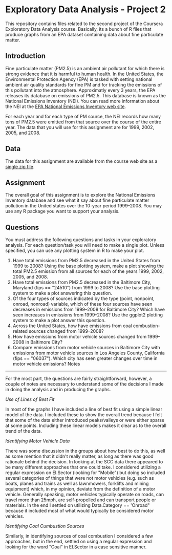 Exploratory Data Analysis - Project 2
===================
This repository contains files related to the second project of the Coursera Exploratory Data Analysis course.  Basically, its a bunch of R files that produce graphs from an EPA dataset containing data about fine particulate matter.

Introduction
-----
Fine particulate matter (PM2.5) is an ambient air pollutant for which there is strong evidence that it is harmful to human health. In the United States, the Environmental Protection Agency (EPA) is tasked with setting national ambient air quality standards for fine PM and for tracking the emissions of this pollutant into the atmosphere. Approximatly every 3 years, the EPA releases its database on emissions of PM2.5. This database is known as the National Emissions Inventory (NEI). You can read more information about the NEI at the [EPA National Emissions Inventory web site](http://www.epa.gov/ttn/chief/eiinformation.html).

For each year and for each type of PM source, the NEI records how many tons of PM2.5 were emitted from that source over the course of the entire year. The data that you will use for this assignment are for 1999, 2002, 2005, and 2008.

Data
----------
The data for this assignment are available from the course web site as a [single zip file](https://d396qusza40orc.cloudfront.net/exdata/data/NEI_data.zip).

Assignment
-----
The overall goal of this assignment is to explore the National Emissions Inventory database and see what it say about fine particulate matter pollution in the United states over the 10-year period 1999–2008. You may use any R package you want to support your analysis.

Questions
-----
You must address the following questions and tasks in your exploratory analysis. For each question/task you will need to make a single plot. Unless specified, you can use any plotting system in R to make your plot.

 1. Have total emissions from PM2.5 decreased in the United States from 1999 to 2008? Using the base plotting system, make a plot showing the total PM2.5 emission from all sources for each of the years 1999, 2002, 2005, and 2008.
 2. Have total emissions from PM2.5 decreased in the Baltimore City, Maryland (fips == "24510") from 1999 to 2008? Use the base plotting system to make a plot answering this question.
 3. Of the four types of sources indicated by the type (point, nonpoint, onroad, nonroad) variable, which of these four sources have seen decreases in emissions from 1999–2008 for Baltimore City? Which have seen increases in emissions from 1999–2008? Use the ggplot2 plotting system to make a plot answer this question.
 4. Across the United States, how have emissions from coal combustion-related sources changed from 1999–2008?
 5. How have emissions from motor vehicle sources changed from 1999–2008 in Baltimore City?
 6. Compare emissions from motor vehicle sources in Baltimore City with emissions from motor vehicle sources in Los Angeles County, California (fips == "06037"). Which city has seen greater changes over time in motor vehicle emissions?
Notes
-----
For the most part, the questions are fairly straightforward, however, a couple of notes are necessary to understand some of the decisions I made in doing the analysis and in producing the graphs.

*Use of Lines of Best Fit*

In most of the graphs I have included a line of best fit using a simple linear model of the data.  I included these to show the overall trend because I felt that some of the data either introduced peaks/valleys or were either sparse at some points.  Including these linear models makes it clear as to the overall trend of the data.

*Identifying Motor Vehicle Data*

There was some discussion in the groups about how best to do this, as well as some mention that it didn't really matter, as long as there was good rationale behind the decision.  In looking at the SCC data there appeared to be many different approaches that one could take.  I considered utilizing a regular expression on EI.Sector (looking for "Mobile") but doing so included several categories of things that were not motor vehicles (e.g. such as boats, planes and trains as well as lawnmowers, forklifts and mining equipment) which, in my opinion, deviate from the definition of a motor vehicle. Generally speaking, motor vehicles typically operate on roads, can travel more than 25mph, are self-propelled and can transport people or materials. In the end I settled on utilizing Data.Category == 'Onroad" because it included most of what would typically be considered motor vehicles.

*Identifying Coal Cumbustion Sources*

Similarly, in identifying sources of coal combustion I considered a few approaches, but in the end, settled on using a regular expression and looking for the word "Coal" in EI.Sector in a case sensitive manner.

